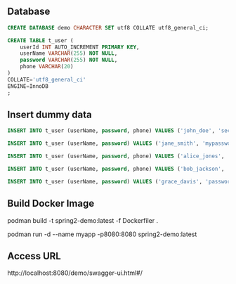 ## Database
```sql
CREATE DATABASE demo CHARACTER SET utf8 COLLATE utf8_general_ci;

CREATE TABLE t_user (
    userId INT AUTO_INCREMENT PRIMARY KEY,
    userName VARCHAR(255) NOT NULL,
    password VARCHAR(255) NOT NULL,
    phone VARCHAR(20)
)
COLLATE='utf8_general_ci'
ENGINE=InnoDB
;
```

## Insert dummy data
```sql
INSERT INTO t_user (userName, password, phone) VALUES ('john_doe', 'secretpass', '555-123-4567');

INSERT INTO t_user (userName, password) VALUES ('jane_smith', 'mypassword');

INSERT INTO t_user (userName, password, phone) VALUES ('alice_jones', 'p@ssw0rd', '555-987-6543');

INSERT INTO t_user (userName, password, phone) VALUES ('bob_jackson', 'securepass', '555-555-5555');

INSERT INTO t_user (userName, password) VALUES ('grace_davis', 'password123');


```


## Build Docker Image
podman  build -t spring2-demo:latest -f Dockerfiler .

podman run -d --name myapp -p8080:8080 spring2-demo:latest 


## Access URL
http://localhost:8080/demo/swagger-ui.html#/
